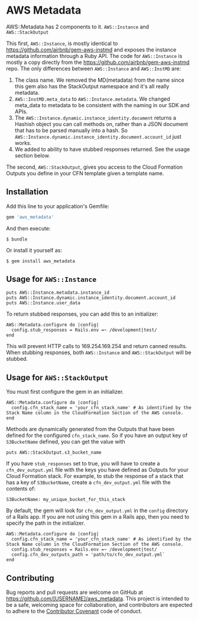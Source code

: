 # AWS Metadata

AWS::Metadata has 2 components to it.  `AWS::Instance` and `AWS::StackOutput`

This first, `AWS::Instance`, is mostly identical to https://github.com/airbnb/gem-aws-instmd and exposes the instance metadata information through a Ruby API.
The code for `AWS::Instance` is mostly a copy directly from the https://github.com/airbnb/gem-aws-instmd repo.  The only differences between `AWS::Instance` and `AWS::InstMD` are:

1. The class name.  We removed the MD(metadata) from the name since this gem also has the StackOutput namespace and it's all really metadata.
2. `AWS::InstMD.meta_data` to `AWS::Instance.metadata`.  We changed meta_data to metadata to be consistent with the naming in our SDK and APIs.
3. The `AWS::Instance.dynamic.instance_identity.document` returns a Hashish object you can call methods on, rather than a JSON document that has to be parsed manually into a hash. So `AWS::Instance.dynamic.instance_identity.document.account_id` just works.
4. We added to ability to have stubbed responses returned.  See the usage section below.

The second, `AWS::StackOutput`, gives you access to the Cloud Formation Outputs you define in your CFN template given a template name. 

## Installation

Add this line to your application's Gemfile:

```ruby
gem 'aws_metadata'
```

And then execute:

    $ bundle

Or install it yourself as:

    $ gem install aws_metadata

## Usage for `AWS::Instance`

```
puts AWS::Instance.metadata.instance_id
puts AWS::Instance.dynamic.instance_identity.document.account_id
puts AWS::Instance.user_data
```

To return stubbed responses, you can add this to an initializer:
```
AWS::Metadata.configure do |config|
  config.stub_responses = Rails.env =~ /development|test/
end
```
This will prevent HTTP calls to 169.254.169.254 and return canned results.
When stubbing responses, both `AWS::Instance` and `AWS::StackOutput` will be stubbed.

## Usage for `AWS::StackOutput`
You must first configure the gem in an initializer.
```
AWS::Metadata.configure do |config|
  config.cfn_stack_name = 'your_cfn_stack_name' # As identified by the Stack Name column in the CloudFormation Section of the AWS console.
end
```

Methods are dynamically generated from the Outputs that have been defined for the configured `cfn_stack_name`.
So if you have an output key of `S3BucketName` defined, you can get the value with

```
puts AWS::StackOutput.s3_bucket_name
```

If you have `stub_responses` set to true, you will have to create a `cfn_dev_output.yml` file with the keys you have defined as Outputs for your Cloud Formation stack.
For example, to stub the response of a stack that has a key of `S3BucketName`, create a `cfn_dev_output.yml` file with the contents of:
```
S3BucketName: my_unique_bucket_for_this_stack
```

By default, the gem will look for `cfn_dev_output.yml` in the `config` directory of a Rails app.  If you are not using this gem in a Rails app, then you need to specify the path in the initializer.
```
AWS::Metadata.configure do |config|
  config.cfn_stack_name = 'your_cfn_stack_name' # As identified by the Stack Name column in the CloudFormation Section of the AWS console.
  config.stub_responses = Rails.env =~ /development|test/
  config.cfn_dev_outputs_path = 'path/to/cfn_dev_output.yml`
end
```


## Contributing

Bug reports and pull requests are welcome on GitHub at https://github.com/[USERNAME]/aws_metadata. This project is intended to be a safe, welcoming space for collaboration, and contributors are expected to adhere to the [Contributor Covenant](http://contributor-covenant.org) code of conduct.

